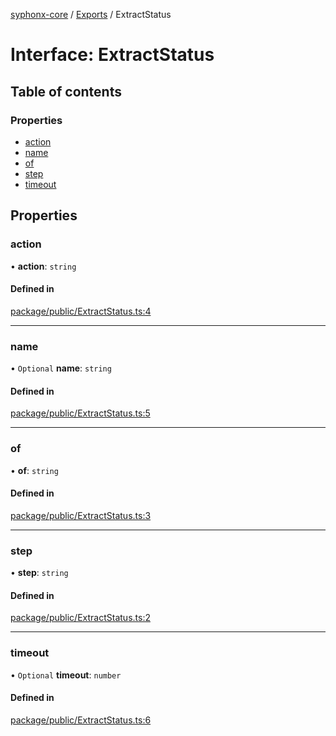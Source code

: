 [syphonx-core](../README.md) / [Exports](../modules.md) / ExtractStatus

# Interface: ExtractStatus

## Table of contents

### Properties

- [action](ExtractStatus.md#action)
- [name](ExtractStatus.md#name)
- [of](ExtractStatus.md#of)
- [step](ExtractStatus.md#step)
- [timeout](ExtractStatus.md#timeout)

## Properties

### action

• **action**: `string`

#### Defined in

[package/public/ExtractStatus.ts:4](https://github.com/dtempx/syphonx-core/blob/6c56ba7/package/public/ExtractStatus.ts#L4)

___

### name

• `Optional` **name**: `string`

#### Defined in

[package/public/ExtractStatus.ts:5](https://github.com/dtempx/syphonx-core/blob/6c56ba7/package/public/ExtractStatus.ts#L5)

___

### of

• **of**: `string`

#### Defined in

[package/public/ExtractStatus.ts:3](https://github.com/dtempx/syphonx-core/blob/6c56ba7/package/public/ExtractStatus.ts#L3)

___

### step

• **step**: `string`

#### Defined in

[package/public/ExtractStatus.ts:2](https://github.com/dtempx/syphonx-core/blob/6c56ba7/package/public/ExtractStatus.ts#L2)

___

### timeout

• `Optional` **timeout**: `number`

#### Defined in

[package/public/ExtractStatus.ts:6](https://github.com/dtempx/syphonx-core/blob/6c56ba7/package/public/ExtractStatus.ts#L6)
